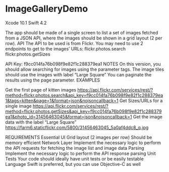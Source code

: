 # ImageGalleryDemo

Xcode 10.1
Swift 4.2


The app should be made of a single screen to list a set of images fetched from a JSON API, where the images should be shown in a grid layout (2 per row).
API
The API to be used is from Flickr. You may need to use 2 endpoints to get to the images’ URLs:
flickr.photos.search
flickr.photos.getSizes

API Key: f9cc014fa76b098f9e82f1c288379ea1
NOTES
On this version, you should allow searching for images using the parameter tags.
The image tiles should use the images with label “Large Square”
You can paginate the results using the page parameter.
EXAMPLES

Get the first page of kitten images
https://api.flickr.com/services/rest/?method=flickr.photos.search&api_key=f9cc014fa76b098f9e82f1c288379ea1&tags=kitten&page=1&format=json&nojsoncallback=1
Get Sizes/URLs for a single image
https://api.flickr.com/services/rest/?method=flickr.photos.getSizes&api_key=f9cc014fa76b098f9e82f1c288379ea1&photo_id=31456463045&format=json&nojsoncallback=1
Get the image data with the label “Large Square”
https://farm6.staticflickr.com/5800/31456463045_5a0af4ddc8_q.jpg

REQUIREMENTS
Essential
UI
Grid layout (2 images per row)
Should be memory efficient
Network Layer
Implement the necessary logic to perform the API requests for fetching the image list and image data
Parsing
Implement the necessary logic to perform the API response parsing
Unit Tests
Your code should ideally have unit tests or be easily testable
Language
Swift is preferred, but you can use Objective-C as well

